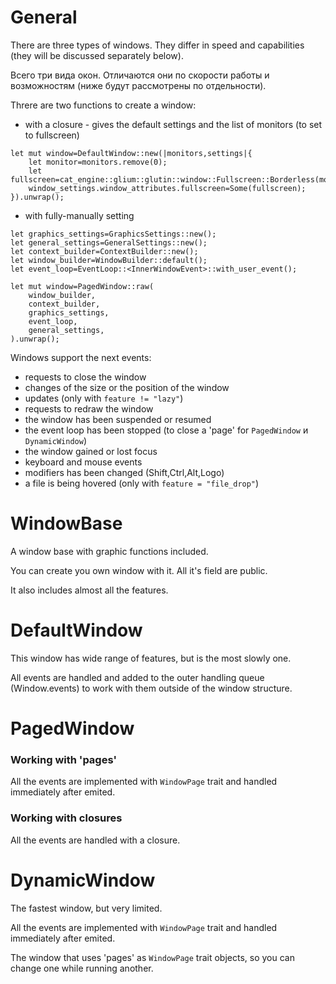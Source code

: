 # General

There are three types of windows. They differ in speed and capabilities (they will be discussed separately below).

Всего три вида окон. Отличаются они по скорости работы и возможностям (ниже будут рассмотрены по отдельности).

Threre are two functions to create a window:
 * with a closure - gives the default settings and the list of monitors (to set to fullscreen)
```
let mut window=DefaultWindow::new(|monitors,settings|{
    let monitor=monitors.remove(0);
    let fullscreen=cat_engine::glium::glutin::window::Fullscreen::Borderless(monitor);
    window_settings.window_attributes.fullscreen=Some(fullscreen);
}).unwrap();
```

* with fully-manually setting
```
let graphics_settings=GraphicsSettings::new();
let general_settings=GeneralSettings::new();
let context_builder=ContextBuilder::new();
let window_builder=WindowBuilder::default();
let event_loop=EventLoop::<InnerWindowEvent>::with_user_event();

let mut window=PagedWindow::raw(
    window_builder,
    context_builder,
    graphics_settings,
    event_loop,
    general_settings,
).unwrap();
```

Windows support the next events:
 - requests to close the window
 - changes of the size or the position of the window
 - updates (only with `feature != "lazy"`)
 - requests to redraw the window
 - the window has been suspended or resumed
 - the event loop has been stopped (to close a 'page' for `PagedWindow` и `DynamicWindow`)
 - the window gained or lost focus
 - keyboard and mouse events
 - modifiers has been changed (Shift,Ctrl,Alt,Logo)
 - a file is being hovered (only with `feature = "file_drop"`)

# WindowBase

A window base with graphic functions included.

You can create you own window with it.
All it's field are public.

It also includes almost all the features.

# DefaultWindow

This window has wide range of features, but is the most slowly one.

All events are handled and added to the outer handling queue (Window.events)
to work with them outside of the window structure.


# PagedWindow

### Working with 'pages'

All the events are implemented with `WindowPage` trait
and handled immediately after emited.


### Working with closures

All the events are handled with a closure.


# DynamicWindow

The fastest window, but very limited.

All the events are implemented with `WindowPage` trait
and handled immediately after emited.

The window that uses 'pages' as `WindowPage` trait objects,
so you can change one while running another.